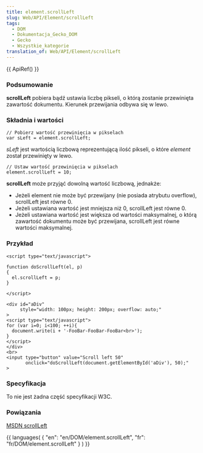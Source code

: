 ```yaml
---
title: element.scrollLeft
slug: Web/API/Element/scrollLeft
tags:
  - DOM
  - Dokumentacja_Gecko_DOM
  - Gecko
  - Wszystkie_kategorie
translation_of: Web/API/Element/scrollLeft
---
```

{{ ApiRef() }}

### Podsumowanie

**scrollLeft** pobiera bądź ustawia liczbę pikseli, o którą zostanie przewinięta zawartość dokumentu. Kierunek przewijania odbywa się w lewo.

### Składnia i wartości

    // Pobierz wartość przewinięcia w pikselach
    var sLeft = element.scrollLeft;

_sLeft_ jest wartością liczbową reprezentującą ilość pikseli, o które _element_ został przewinięty w lewo.

    // Ustaw wartość przewinięcia w pikselach
    element.scrollLeft = 10;

**scrollLeft** może przyjąć dowolną wartość liczbową, jednakże:

- Jeżeli element nie może być przewijany (nie posiada atrybutu overflow), scrollLeft jest równe 0.
- Jeżeli ustawiana wartość jest mniejsza niż 0, scrollLeft jest równe 0.
- Jeżeli ustawiana wartość jest większa od wartości maksymalnej, o którą zawartość dokumentu może być przewijana, scrollLeft jest równe wartości maksymalnej.

### Przykład

    <script type="text/javascript">

    function doScrollLeft(el, p)
    {
      el.scrollLeft = p;
    }

    </script>

    <div id="aDiv"
         style="width: 100px; height: 200px; overflow: auto;"
    >
    <script type="text/javascript">
    for (var i=0; i<100; ++i){
      document.write(i + '-FooBar-FooBar-FooBar<br>');
    }
    </script>
    </div>
    <br>
    <input type="button" value="Scroll left 50"
           onclick="doScrollLeft(document.getElementById('aDiv'), 50);"
    >

### Specyfikacja

To nie jest żadna część specyfikacji W3C.

### Powiązania

[MSDN scrollLeft](http://msdn.microsoft.com/workshop/author/dhtml/reference/properties/scrollleft.asp)



{{ languages( { "en": "en/DOM/element.scrollLeft", "fr": "fr/DOM/element.scrollLeft" } ) }}
